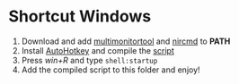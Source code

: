 # Shortcut Windows

1) Download and add [multimonitortool](https://www.nirsoft.net/utils/multi_monitor_tool.html) and [nircmd](https://www.nirsoft.net/utils/nircmd.html) to **PATH** 
2) Install [AutoHotkey](https://www.autohotkey.com/) and compile the [script](./Utils.ahk)
3) Press *win+R* and type ```shell:startup```
4) Add the compiled script to this folder and enjoy!